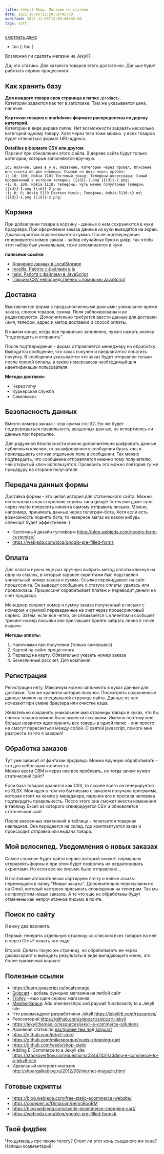 ```yaml
---
title: Jekyll-Shop. Магазин на статике
date: 2021-10-03T11:58:59+02:00
modified: 2021-11-03T11:59:46+02:00
tags: soft
---
```


[смотреть демо](/shop/index.md)

- toc
{: toc }

Возможно ли сделать магазин на Jekyll?

Да, это статика. Для каталога товаров этого достаточно. Дальше будет работать сервис процессинга

## Как хранить базу
**Для каждого товара своя страница в папке ```/product/```**.  
Категории задаются как тег в заголовке. Там же указывается цена, наличие

**Карточки товаров в markdown-формате распределены по дереву категорий**.  
Категории в виде дерева папок. Нет возможности задавать несколько категорий одному товару. Хотя через теги тоже можно. у всех товаров будет отличаться формат URL-адреса.

**Datafiles в формате CSV или другом**.  
Парсинг при обновлении этого файла. В дереве сайта будут только категории, которые заполняются вручную.  
```
id; Наличие; Цена в у.е; Название; Категории через пробел; Описание или ссылка.md для инклюда; Ссылки на фото через пробел; 
1; 10; 100; Nokia 1101 Тестовый товар; Телефоны Аксессуары; Самый продаваемый в истории телефон; {{id}}-1.png {{id}}-2.png;
+1; 0; 200; Nokia 1110; Телефоны; Чуть менее популярный телефон; {{id}}-1.png {{id}}-2.png;
+1; 0; 0; Nokia 5130 Express Music; Телефоны; Nokia-5130-c2.md; {{id}}-1.png {{id}}-2.png;
```


## Корзина
При добавлении товара в корзину - данные о нем сохраняются в куки бразузера. При оформлении заказа данные из куки выводятся на экран. Джаваскриптом подсчитывается сумма. После подтверждения генерируется номер заказа - набор случайных букв и цифр, так чтобы этот набор был уникальным, тоже запоминается в куки.

**полезные ссылки**
- [Хранение данных в LocalStorage](https://learn.javascript.ru/localstorage)
- [mozilla. Работа с файлами в js](https://developer.mozilla.org/ru/docs/Learn/Getting_started_with_the_web/Dealing_with_files)
- [habr. Работа с файлами в JavaScript](https://habr.com/ru/post/511742/)
- [Парсим CSV непосредственно с помощью JavaScript](https://ruseller.com/lessons.php?rub=32&id=2070)

## Доставка
Выставляется форма с предзаполненными данными: уникальное время заказа, список товаров, сумма. Поля заблокированы и не редактируются.
Дополнительно требуется ввести данные для доставки (имя, телефон, адрес и метод доставки) и способ оплаты.  

В самом конце, когда все правильно заполнено, нужно нажать кнопку "подтвердить и отправить".

После подтверждения - форма отправляется менеджеру на обработку. Выводится сообщение, что заказ получен и предлагается оплатить покупку. В сообщении указывается что заказ будет отправлен только после полной оплаты, а также номерзаказа необходимый для идентификации пользователя.

**Методы доставки:**
- Через почу
- Курьерская служба
- Самовывоз

## Безопасность данных
Вместо номера заказа - хэш сумма crc-32. Ею же будет подтверждаться правильность введенных данных, не испортились ли данные при пересылке. 

Для радужной безопасности можно дополнительно шифровать данные публичным ключем, от зашифрованного сообщения брать хэш и прикладывать его как отдельное поле в сообщении. Так можно подтвердить, что сообщение отправляется именно тому получателю, чей открытый ключ используется. Проверить это можно повторив ту же процедуру на стороне получателя.

## Передача данных формы
Доставка формы - это целая история для статического сайта. Можно использовать как сторонние серисы типа google forms или даже тупо через mailto попросить клиента самому отправить письмо. Можно, например, принимать данные через телеграм-бота. Хотя если есть возможность поднять бота, то наверное магаз на каком нибудь опенкарт будет эффективнее :)

- Кастомный дизайн гуглоформ <https://blog.webjeda.com/google-form-customize/>
- <https://webjeda.com/blog/google-pre-filled-forms>


## Оплата
Для оплаты нужно еще раз вручную выбрать метод оплаты кликнув на одну из ссылок, в которые заранее скриптами был подставлен уникальный номер заказа и сумма. Ссылка перекидывает на сайт процессинга. Он выведет сообщение о статусе оплаты: удалась или провалилась. Процессинг обрабатывает платеж и переводит деньги на счет продавца.  

Менеджер сверяет номер и сумму заказа полученный в письме с номером и суммой переведенные на счет через процессинговый сервис.
Затем, если все четко, он связывается с клиентом и сообщает трекинг-номер посылки или приглашает прийти забрать лично в точке выдачи.

**Методы оплаты:**
1. Наличными при получении (только самовывоз)
2. Картой на сайте процессинга
3. Перевод на карту. Обязательно указать номер заказа
4. Безналичный рассчет. Для компаний

## Регистрация
Регистрации нету. Максимум можно запомнить в куках данные для доставки. Там же хранится история покупок. Посмотреть сохраненные данные можно на специальной странице сайта. Данные из нее исчезают при смене браузера или очистке кэша.

Желательно сохранять уникальное имя страницы товара в куках, что бы список товаров можно было вывести ссылками. Именно поэтому мне больше нравится идея хранить все товары в одной папке - они просто не смогут пересекться между собой. О святой javascript, помоги мне разгрести то что я заварил!

## Обработка заказов
Тут уже зависит от фантазии продавца. Можно вручную обработывать - это для небольших количеств.  
Можно вести CRM и через нее все пробивать, но тогда зачем нужен статический сайт?

Если база товаров хранится как CSV, то скорее всего он генерируется из XLSX. Моя идея в том что бы письмо с заказом получала программа, которая стоит на компе у менеджера, парсила его и просила человека подтвердить правильность. После этого она сможет внести изменения в таблицу Excell из которого сгенерируется CSV и обновляется статический сайт.

После внесенных изменений в таблице - печатается товарная накладная. Она передается на склад, где комплектуется заказ и происходит отправка или выдача товара.



## Мой велосипед. Уведомления о новых заказах
Самое сложное будет найти сервис который сможет нормально отправлять формы и при этом будет позволять их редактировать скриптами. Но если все же письмо было отправлено...

В почтовике автоматически сортируем почту и новые заказы перемещаем в папку "Новые заказы". Дополнительно пересылаем их на Gmail, который настроен присылать оповещения на телеграм. Так мы не пропустим новых заказов. А те что еще не обработаны будут отмечены как непрочитанное письмо в почте.





## Поиск по сайту
Я вижу два варианта. 

Первый: генерить отдельную страницу со списком всех товаров на ней и через Ctrl+F искать что надо. 

Второй: Делать такую же страницу, но обрабатывать ее через джаваскрипт и выводить результаты в виде выпадающего меню, это более привычный вариант

## Полезные ссылки

- <https://learn.javascript.ru/localstorage>
- [Snipcart](https://snipcart.com/) - добавь функцию магазина на любой сайт
- [Trolley](https://trolley.link/) - еще один сервис магазинов
- [MemberSpace](https://www.memberspace.com/integrations/jekyll-membership/): Add memberships and paywall functionality to a Jekyll site
- Что рекомендуют разработчики Jekyll <https://jekyllrb.com/resources/>
- Репозиторий <https://github.com/snipcart/snipcart-jekyll>
- <https://jekyllthemes.io/resources/jekyll-e-commerce-solutions>
- Архивная статья по [настройке тем под snipcart](https://webcache.googleusercontent.com/search?q=cache:sNuAm3t-6QYJ:https://snipcart.com/blog/jekyll-ecommerce-tutorial+&cd=1&hl=ru&ct=clnk&gl=ua)
- <https://github.com/jekyll-store>
- <https://github.com/mikesprague/vuejs-shopping-cart>
- <https://github.com/wsdo/shop-static>
- Adding E-Commerce to a Jekyll site <https://stackoverflow.com/questions/23447431/adding-e-commerce-to-a-jekyll-site>
- Идеальный интернет-магазин <http://shpargalkablog.ru/2012/06/internet-magazin.html>

## Готовые скрипты

- <https://blog.webjeda.com/free-static-ecommerce-website/>
- <https://codepen.io/Dimasion/pen/oBoqBM>
- <https://blog.webjeda.com/svelte-ecommerce-shopping-cart/>
- <https://webjeda.com/blog/google-pre-filled-forms#>

## Твой фидбек
Что думаешь про такую телегу? Стоит ли этот конь съеденого им сена? Напиши комментарий!
